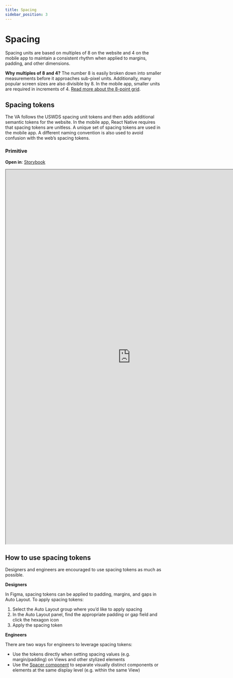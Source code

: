 ```yaml
---
title: Spacing
sidebar_position: 3
---
```


# Spacing

Spacing units are based on multiples of 8 on the website and 4 on the mobile app to maintain a consistent rhythm when applied to margins, padding, and other dimensions.

**Why multiples of 8 and 4?**
The number 8 is easily broken down into smaller measurements before it approaches sub-pixel units. Additionally, many popular screen sizes are also divisible by 8. In the mobile app, smaller units are required in increments of 4. [Read more about the 8-point grid](https://spec.fm/specifics/8-pt-grid).

## Spacing tokens

The VA follows the USWDS spacing unit tokens and then adds additional semantic tokens for the website. In the mobile app, React Native requires that spacing tokens are unitless. A unique set of spacing tokens are used in the mobile app. A different naming convention is also used to avoid confusion with the web’s spacing tokens.

### Primitive
**Open in**: [Storybook](https://department-of-veterans-affairs.github.io/va-mobile-library/?path=/docs/design-tokens-spacing--docs#primitive)
<iframe width="800" height="1200" alt="Image of design tokens in Figma" src="https://www.figma.com/embed?embed_host=share&url=https%3A%2F%2Fwww.figma.com/design/rdLIEaC9rVwX70QbIGkMvG/%F0%9F%93%90-Design-Tokens-Library---Design-System---VA-Mobile?node-id=1606-1663&t=PljikYyjG5LVlwDo-4" allowfullscreen></iframe>

## How to use spacing tokens

Designers and engineers are encouraged to use spacing tokens as much as possible.

**Designers**

In Figma, spacing tokens can be applied to padding, margins, and gaps in Auto Layout. To apply spacing tokens:

1. Select the Auto Layout group where you’d like to apply spacing
2. In the Auto Layout panel, find the appropriate padding or gap field and click the hexagon icon
3. Apply the spacing token

**Engineers**

There are two ways for engineers to leverage spacing tokens:

* Use the tokens directly when setting spacing values (e.g. margin/padding) on Views and other stylized elements
* Use the [Spacer component](https://department-of-veterans-affairs.github.io/va-mobile-library/?path=/docs/spacer--docs) to separate visually distinct components or elements at the same display level (e.g. within the same View)